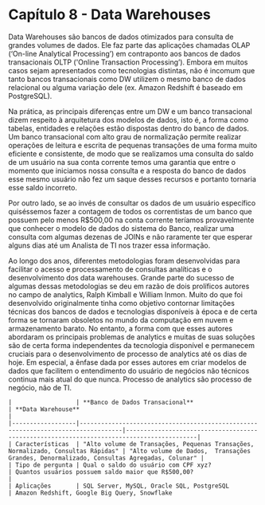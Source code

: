 # Capítulo 8 - Data Warehouses

Data Warehouses são bancos de dados otimizados para consulta de grandes volumes de dados. Ele faz parte das aplicações chamadas OLAP (‘On-line Analytical Processing’) em contraponto aos bancos de dados transacionais OLTP ('Online Transaction Processing’). Embora em muitos casos sejam apresentados como tecnologias distintas, não é incomum que tanto bancos transacionais como DW utilizem o mesmo banco de dados relacional ou alguma variação dele (ex. Amazon Redshift é baseado em PostgreSQL).

Na prática, as principais diferenças entre um DW e um banco transacional dizem respeito à arquitetura dos modelos de dados, isto é, a forma como tabelas, entidades e relações estão dispostas dentro do banco de dados. Um banco transacional com alto grau de normalização permite realizar operações de leitura e escrita de pequenas transações de uma forma muito eficiente e consistente, de modo que se realizamos uma consulta do saldo de um usuário na sua conta corrente temos uma garantia que entre o momento que iniciamos nossa consulta e a resposta do banco de dados esse mesmo usuário não fez um saque desses recursos e portanto tornaria esse saldo incorreto.   

Por outro lado, se ao invés de consultar os dados de um usuário específico quiséssemos fazer a contagem de todos os correntistas de um banco que possuem pelo menos R$500,00 na conta corrente teríamos provavelmente que conhecer o modelo de dados do sistema do Banco, realizar uma consulta com algumas dezenas de JOINs e não raramente ter que esperar alguns dias até um Analista de TI nos trazer essa informação. 

Ao longo dos anos, diferentes metodologias foram desenvolvidas para facilitar o acesso e processamento de consultas analíticas e o desenvolvimento dos data warehouses. Grande parte do sucesso de algumas dessas metodologias se deu em razão de dois prolíficos autores no campo de analytics, Ralph Kimball e William Inmon. Muito do que foi desenvolvido originalmente tinha como objetivo contornar limitações técnicas dos bancos de dados e tecnologias disponíveis à época e de certa forma se tornaram obsoletos no mundo da computação em nuvem e armazenamento barato. No entanto, a forma com que esses autores abordaram os principais problemas de analytics e muitas de suas soluções são de certa forma independentes da tecnologia disponível e permanecem cruciais para o desenvolvimento de processo de analytics até os dias de hoje. Em especial, a ênfase dada por esses autores em criar modelos de dados que facilitem o entendimento do usuário de negócios não técnicos continua mais atual do que nunca. Processo de analytics são processo de negócio, não de TI.

```{table}
|                  | **Banco de Dados Transacional**                                                  | **Data Warehouse**                                                                       |
|------------------|----------------------------------------------------------------------------------|------------------------------------------------------------------------------------------|
| Características  | "Alto volume de Transações, Pequenas Transações, Normalizado, Consultas Rápidas" | "Alto volume de Dados,  Transações Grandes, Denormalizado, Consultas Agregadas, Colunar" |
| Tipo de pergunta | Qual o saldo do usuário com CPF xyz?                                             | Quantos usuários possuem saldo maior que R$500,00?                                       |
| Aplicações       | SQL Server, MySQL, Oracle SQL, PostgreSQL                                        | Amazon Redshift, Google Big Query, Snowflake
```

